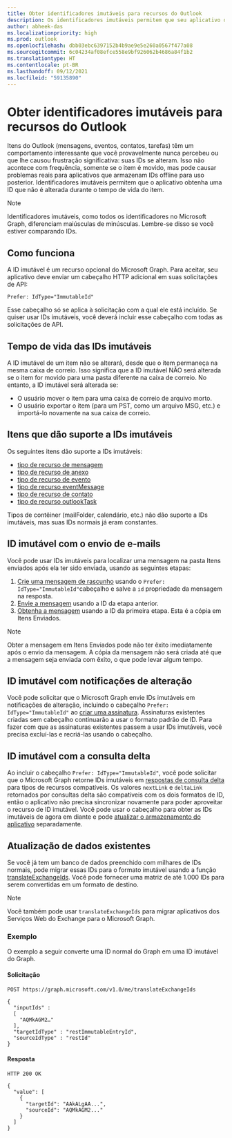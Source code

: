 ```yaml
---
title: Obter identificadores imutáveis para recursos do Outlook
description: Os identificadores imutáveis permitem que seu aplicativo obtenha uma ID para itens do Outlook que não muda durante a vida útil do item.
author: abheek-das
ms.localizationpriority: high
ms.prod: outlook
ms.openlocfilehash: dbb03ebc6397152b4b9ae9e5e260a0567f477a08
ms.sourcegitcommit: 6c04234af08efce558e9bf926062b4686a84f1b2
ms.translationtype: HT
ms.contentlocale: pt-BR
ms.lasthandoff: 09/12/2021
ms.locfileid: "59135890"
---
```

# <a name="get-immutable-identifiers-for-outlook-resources"></a>Obter identificadores imutáveis para recursos do Outlook

Itens do Outlook (mensagens, eventos, contatos, tarefas) têm um comportamento interessante que você provavelmente nunca percebeu ou que lhe causou frustração significativa: suas IDs se alteram. Isso não acontece com frequência, somente se o item é movido, mas pode causar problemas reais para aplicativos que armazenam IDs offline para uso posterior. Identificadores imutáveis permitem que o aplicativo obtenha uma ID que não é alterada durante o tempo de vida do item.

> [!NOTE]
> Identificadores imutáveis, como todos os identificadores no Microsoft Graph, diferenciam maiúsculas de minúsculas. Lembre-se disso se você estiver comparando IDs.

## <a name="how-it-works"></a>Como funciona

A ID imutável é um recurso opcional do Microsoft Graph. Para aceitar, seu aplicativo deve enviar um cabeçalho HTTP adicional em suas solicitações de API:

```http
Prefer: IdType="ImmutableId"
```

Esse cabeçalho só se aplica à solicitação com a qual ele está incluído. Se quiser usar IDs imutáveis, você deverá incluir esse cabeçalho com todas as solicitações de API.

## <a name="lifetime-of-immutable-ids"></a>Tempo de vida das IDs imutáveis

A ID imutável de um item não se alterará, desde que o item permaneça na mesma caixa de correio. Isso significa que a ID imutável NÃO será alterada se o item for movido para uma pasta diferente na caixa de correio. No entanto, a ID imutável será alterada se:

- O usuário mover o item para uma caixa de correio de arquivo morto.
- O usuário exportar o item (para um PST, como um arquivo MSG, etc.) e importá-lo novamente na sua caixa de correio.

## <a name="items-that-support-immutable-id"></a>Itens que dão suporte a IDs imutáveis

Os seguintes itens dão suporte a IDs imutáveis:

- [tipo de recurso de mensagem](/graph/api/resources/message)
- [tipo de recurso de anexo](/graph/api/resources/attachment)
- [tipo de recurso de evento](/graph/api/resources/event)
- [tipo de recurso eventMessage](/graph/api/resources/eventmessage)
- [tipo de recurso de contato](/graph/api/resources/contact)
- [tipo de recurso outlookTask](/graph/api/resources/outlooktask)

Tipos de contêiner (mailFolder, calendário, etc.) não dão suporte a IDs imutáveis, mas suas IDs normais já eram constantes.

## <a name="immutable-id-with-sending-mail"></a>ID imutável com o envio de e-mails

Você pode usar IDs imutáveis para localizar uma mensagem na pasta Itens enviados após ela ter sido enviada, usando as seguintes etapas:

1. [Crie uma mensagem de rascunho](/graph/api/user-post-messages) usando o `Prefer: IdType="ImmutableId"`cabeçalho e salve a `id` propriedade da mensagem na resposta.
1. [Envie a mensagem](/graph/api/message-send) usando a ID da etapa anterior.
1. [Obtenha a mensagem](/graph/api/message-get) usando a ID da primeira etapa. Esta é a cópia em Itens Enviados.

> [!NOTE]
> Obter a mensagem em Itens Enviados pode não ter êxito imediatamente após o envio da mensagem. A cópia da mensagem não será criada até que a mensagem seja enviada com êxito, o que pode levar algum tempo.

## <a name="immutable-id-with-change-notifications"></a>ID imutável com notificações de alteração

Você pode solicitar que o Microsoft Graph envie IDs imutáveis em notificações de alteração, incluindo o cabeçalho `Prefer: IdType="ImmutableId"` ao [criar uma assinatura](/graph/api/subscription-post-subscriptions). Assinaturas existentes criadas sem cabeçalho continuarão a usar o formato padrão de ID. Para fazer com que as assinaturas existentes passem a usar IDs imutáveis, você precisa excluí-las e recriá-las usando o cabeçalho.

## <a name="immutable-id-with-delta-query"></a>ID imutável com a consulta delta

Ao incluir o cabeçalho `Prefer: IdType="ImmutableId"`, você pode solicitar que o Microsoft Graph retorne IDs imutáveis em [respostas de consulta delta](delta-query-overview.md) para tipos de recursos compatíveis. Os valores `nextLink` e `deltaLink` retornados por consultas delta são compatíveis com os dois formatos de ID, então o aplicativo não precisa sincronizar novamente para poder aproveitar o recurso de ID imutável. Você pode usar o cabeçalho para obter as IDs imutáveis de agora em diante e pode [atualizar o armazenamento do aplicativo](#updating-existing-data) separadamente.

## <a name="updating-existing-data"></a>Atualização de dados existentes

Se você já tem um banco de dados preenchido com milhares de IDs normais, pode migrar essas IDs para o formato imutável usando a função [translateExchangeIds](/graph/api/user-translateexchangeids). Você pode fornecer uma matriz de até 1.000 IDs para serem convertidas em um formato de destino.

> [!NOTE]
> Você também pode usar `translateExchangeIds` para migrar aplicativos dos Serviços Web do Exchange para o Microsoft Graph.

### <a name="example"></a>Exemplo

O exemplo a seguir converte uma ID normal do Graph em uma ID imutável do Graph.

#### <a name="request"></a>Solicitação

```http
POST https://graph.microsoft.com/v1.0/me/translateExchangeIds

{
  "inputIds" :
  [
    "AQMkAGM2…"
  ],
  "targetIdType" : "restImmutableEntryId",
  "sourceIdType" : "restId"
}
```

#### <a name="response"></a>Resposta

```http
HTTP 200 OK

{
  "value": [
    {
      "targetId": "AAkALgAA...",
      "sourceId": "AQMkAGM2..."
    }
  ]
}
```
